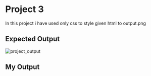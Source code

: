 # Project 3

In this project i have used only css to style given html to output.png


## Expected Output

![project_output](https://res.cloudinary.com/dmf67qjzk/image/upload/v1670141888/FSJS2.0/Projects%28HTML_CSS%29/output_proj_3_diatmo.png)

## My Output